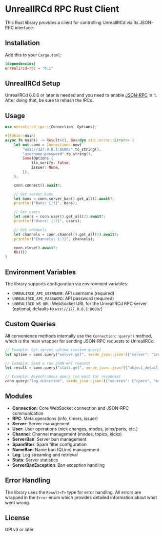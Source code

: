 # UnrealIRCd RPC Rust Client

This Rust library provides a client for controlling UnrealIRCd via its JSON-RPC interface.

## Installation

Add this to your `Cargo.toml`:

```toml
[dependencies]
unrealircd-rpc = "0.1"
```

## UnrealIRCd Setup

UnrealIRCd 6.0.6 or later is needed and you need to enable [JSON-RPC](https://www.unrealircd.org/docs/JSON-RPC) in it. After doing that, be sure to rehash the IRCd.

## Usage

```rust
use unrealircd_rpc::{Connection, Options};

#[tokio::main]
async fn main() -> Result<(), Box<dyn std::error::Error>> {
    let mut conn = Connection::new(
        "wss://127.0.0.1:8600/".to_string(),
        "username:password".to_string(),
        Some(Options {
            tls_verify: false,
            issuer: None,
        }),
    );

    conn.connect().await?;

    // Get server bans
    let bans = conn.server_ban().get_all().await?;
    println!("Bans: {:?}", bans);

    // Get users
    let users = conn.user().get_all(2).await?;
    println!("Users: {:?}", users);

    // Get channels
    let channels = conn.channel().get_all(1).await?;
    println!("Channels: {:?}", channels);

    conn.close().await?;
    Ok(())
}
```

## Environment Variables

The library supports configuration via environment variables:

- `UNREALIRCD_API_USERNAME`: API username (required)
- `UNREALIRCD_API_PASSWORD`: API password (required)
- `UNREALIRCD_WS_URL`: WebSocket URL for the UnrealIRCd RPC server (optional, defaults to `wss://127.0.0.1:8600/`)

## Custom Queries

All convenience methods internally use the `Connection::query()` method, which is the main wrapper for sending JSON-RPC requests to UnrealIRCd.

```rust
// Example: Get server uptime (custom query)
let uptime = conn.query("server.get", serde_json::json!({"server": "irc.example.com"}), false).await?;

// Example: Send a raw JSON-RPC request
let result = conn.query("stats.get", serde_json::json!({"object_detail_level": 2}), false).await?;

// Example: Asynchronous query (no wait for response)
conn.query("log.subscribe", serde_json::json!({"sources": ["opers", "errors"]}), true).await?;
```

## Modules

- **Connection**: Core WebSocket connection and JSON-RPC communication
- **RPC**: Meta operations (info, timers, issuer)
- **Server**: Server management
- **User**: User operations (nick changes, modes, joins/parts, etc.)
- **Channel**: Channel management (modes, topics, kicks)
- **ServerBan**: Server ban management
- **Spamfilter**: Spam filter configuration
- **NameBan**: Name ban (QLine) management
- **Log**: Log streaming and retrieval
- **Stats**: Server statistics
- **ServerBanException**: Ban exception handling

## Error Handling

The library uses the `Result<T>` type for error handling. All errors are wrapped in the `Error` enum which provides detailed information about what went wrong.

## License

GPLv3 or later
